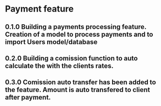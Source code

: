 # Payment feature

## 0.1.0 Building a payments processing feature. Creation of a model to process payments and to import Users model/database 

## 0.2.0 Building a comission function to auto calculate the with the clients rates. 

## 0.3.0 Comission auto transfer has been added to the feature. Amount is auto transfered to client after payment.



